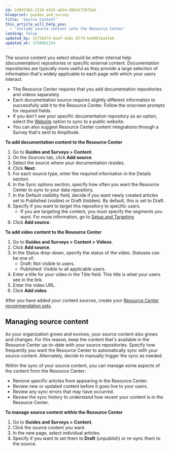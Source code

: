 ```yaml
---
id: 2d993365-2310-4343-ab54-d864173975eb
blueprint: guides_and_survey
title: 'Source Content'
this_article_will_help_you:
  - 'Include source content into the Resource Center'
landing: false
updated_by: 15756874-6eaf-4a8c-8779-bd4081ba41b6
updated_at: 1750961154
---
```

The source content you select should be either internal help (documentation) repositories or specific external content. Documentation repositories are typically more useful as they provide a large selection of information that's widely applicable to each page with which your users interact. 

- The Resource Center requires that you add documentation repositories and videos separately. 
- Each documentation source requires slightly different information to successfully add it to the Resource Center. Follow the onscreen prompts for required fields.
- If you don't see your specific documentation repository as an option, select the [Website](/docs/guides-and-surveys/resource-center-website-scraper) option to sync to a public website.
- You can also suggest Resource Center content integrations through a Survey that's sent to Amplitude.

**To add documentation content to the Resource Center** 
1. Go to **Guides and Surveys > Content**.
2. On the Sources tab, click **Add source**.
3. Select the source where your documentation resides.
4. Click **Next**.
5. For each source type, enter the required information in the Details section.
6. In the Sync options section, specify how often you want the Resource Center to sync to your data repository.
7. In the Default visibility field, decide if you want newly created articles set to Published (visible) or Draft (hidden). By default, this is set to Draft. 
8. Specify if you want to target this repository to specific users.
   - If you are targeting the content, you must specify the segments you want. For more information, go to [Setup and Targeting](/docs/guides_and_surveys/setup-and-target)
9. Click **Add source**.

**To add video content to the Resource Center**
1. Go to **Guides and Surveys > Content > Videos**.
2. Click **Add source**.
3. In the Status drop-down, specify the status of the video. Statuses can be one of:
    - Draft: Not visible to users.
    - Published: Visible to all applicable users.
4. Enter a title for your video in the Title field.
This title is what your users see in the link. 
5. Enter the video URL.
6. Click **Add video**.

After you have added your content sources, create your [Resource Center recommendation sets](/docs/guides-and-surveys/resource-center-recommendation-sets).

## Managing source content
As your organization grows and evolves, your source content also grows and changes. For this reason, keep the content that's available in the Resource Center up-to-date with your source repositories. Specify how frequently you want the Resource Center to automatically sync with your source content. Alternately, decide to manually trigger the sync as needed. 

Within the sync of your source content, you can manage some aspects of the content from the Resource Center:
- Remove specific articles from appearing in the Resource Center.
- Review new or updated content before it goes live to your users.
- Review any sync errors that may have occurred.
- Review the sync history to understand how recent your content is in the Resource Center.

**To manage source content within the Resource Center**
1. Go to **Guides and Surveys > Content**.
2. Click the source content you want.
3. In the new page, select individual articles.
4. Specify if you want to set them to **Draft** (unpublish) or re-sync them to the source.